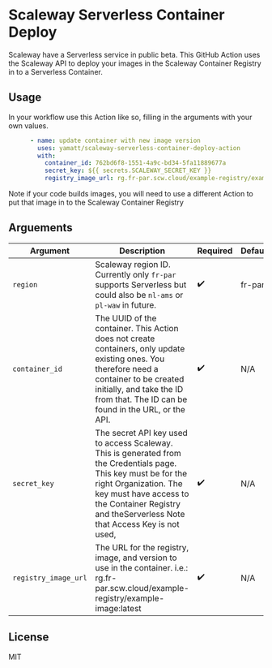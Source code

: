 # Scaleway Serverless Container Deploy

Scaleway have a Serverless service in public beta. This GitHub Action uses the Scaleway API to deploy your images in the Scaleway Container Registry in to a Serverless Container.

## Usage
In your workflow use this Action like so, filling in the arguments with your own values.

```yml
      - name: update container with new image version
        uses: yamatt/scaleway-serverless-container-deploy-action
        with:
          container_id: 762bd6f8-1551-4a9c-bd34-5fa11889677a
          secret_key: ${{ secrets.SCALEWAY_SECRET_KEY }}
          registry_image_url: rg.fr-par.scw.cloud/example-registry/example-image:latest
```

Note if your code builds images, you will need to use a different Action to put that image in to the Scaleway Container Registry

## Arguements

| Argument             | Description                                                                                                                                                                                                                                  | Required | Default |
|----------------------|----------------------------------------------------------------------------------------------------------------------------------------------------------------------------------------------------------------------------------------------|----------|---------|
| `region`             | Scaleway region ID. Currently only `fr-par` supports Serverless but could also be `nl-ams` or `pl-waw` in future.                                                                                                                            | ✔️        | fr-par  |
| `container_id`       | The UUID of the container. This Action does not create containers, only update existing ones. You therefore need a container to be created initially, and take the ID from that. The ID can be found in the URL, or the API.                 | ✔️        | N/A     |
| `secret_key`         | The secret API key used to access Scaleway. This is generated from the Credentials page. This key must be for the right Organization. The key must have access to the Container Registry and theServerless Note that Access Key is not used, | ✔️        | N/A     |
| `registry_image_url` | The URL for the registry, image, and version to use in the container. i.e.: rg.fr-par.scw.cloud/example-registry/example-image:latest                                                                                                        | ✔️        | N/A     |

## License

MIT
